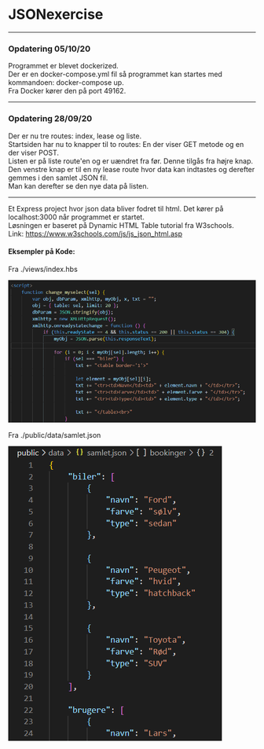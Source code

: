 # JSONexercise

---

### Opdatering 05/10/20
<p>Programmet er blevet dockerized. <br>
Der er en docker-compose.yml fil så programmet kan startes med kommandoen: docker-compose up. <br>
Fra Docker kører den på port 49162.</p>

---

### Opdatering 28/09/20
<p>Der er nu tre routes: index, lease og liste. <br>
Startsiden har nu to knapper til to routes: En der viser GET metode og en der viser POST. <br>
Listen er på liste route'en og er uændret fra før. Denne tilgås fra højre knap. <br>
Den venstre knap er til en ny lease route hvor data kan indtastes og derefter gemmes i den samlet JSON fil. <br>
Man kan derefter se den nye data på listen.</p>

---

Et Express project hvor json data bliver fodret til html. Det kører på localhost:3000 når programmet er startet. <br>
Løsningen er baseret på Dynamic HTML Table tutorial fra W3schools. <br>
Link: https://www.w3schools.com/js/js_json_html.asp

#### Eksempler på Kode:

Fra ./views/index.hbs

![Alt text](./billeder/billede1.PNG)

Fra ./public/data/samlet.json

![Alt text](./billeder/billede2.PNG)
